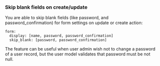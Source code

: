### Skip blank fields on create/update

You are able to skip blank fields (like password, and password_confirmation) for form settings
on update or create action:

    form:
      display: [name, password, password_confirmation]
      skip_blank: [password, password_confirmation]

The feature can be useful when user admin wish not to change a password of a user record, but
the user model validates that password must be not null.
